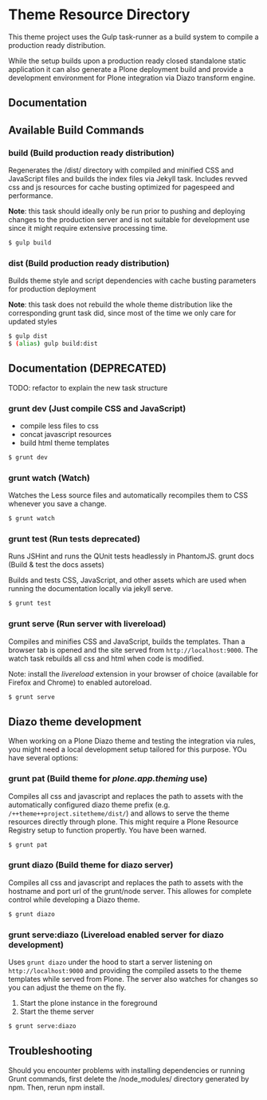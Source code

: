 #  Theme Resource Directory


This theme project uses the Gulp task-runner as a build system to compile a production ready distribution.

While the setup builds upon a production ready closed standalone static application it can also generate a Plone deployment build and provide a development environment for Plone integration via Diazo transform engine.


## Documentation


## Available Build Commands

### build (Build production ready distribution)

Regenerates the /dist/ directory with compiled and minified CSS and JavaScript files and builds the index files via Jekyll task. Includes revved css and js resources for cache busting optimized for pagespeed and performance.

**Note**: this task should ideally only be run prior to pushing and deploying changes to the production server and is not suitable for development use since it might require extensive processing time.

```bash
$ gulp build
```

### dist (Build production ready distribution)

Builds theme style and script dependencies with cache busting parameters for production deployment

**Note**: this task does not rebuild the whole theme distribution like the corresponding grunt task did, since most of the time we only care for updated styles

```bash
$ gulp dist
$ (alias) gulp build:dist
```


## Documentation (DEPRECATED)

TODO: refactor to explain the new task structure


### grunt dev (Just compile CSS and JavaScript)

- compile less files to css
- concat javascript resources
- build html theme templates

```bash
$ grunt dev
```

### grunt watch (Watch)

Watches the Less source files and automatically recompiles them to CSS whenever you save a change.

```bash
$ grunt watch
```

### grunt test (Run tests **deprecated**)

Runs JSHint and runs the QUnit tests headlessly in PhantomJS.
grunt docs (Build & test the docs assets)

Builds and tests CSS, JavaScript, and other assets which are used when running the documentation locally via jekyll serve.

```bash
$ grunt test
```

### grunt serve (Run server with livereload)

Compiles and minifies CSS and JavaScript, builds the templates. Than a browser
tab is opened and the site served from `http://localhost:9000`. The watch task rebuilds all css and html when code is modified.

Note: install the *livereload* extension in your browser of choice (available for Firefox and Chrome) to enabled autoreload.

```bash
$ grunt serve
```

## Diazo theme development

When working on a Plone Diazo theme and testing the integration via rules, you might need a local development setup tailored for this purpose. YOu have several options:

### grunt pat (Build theme for *plone.app.theming* use)

Compiles all css and javascript and replaces the path to assets with the automatically configured diazo theme prefix (e.g. `/++theme++project.sitetheme/dist/`) and allows to serve the theme resources directly through plone. This might require a Plone Resource Registry setup to function propertly. You have been warned.

```bash
$ grunt pat
```

### grunt diazo (Build theme for diazo server)

Compiles all css and javascript and replaces the path to assets with the hostname and port url of the grunt/node server. This allowes for complete control while developing a Diazo theme.

```bash
$ grunt diazo
```

### grunt serve:diazo (Livereload enabled server for diazo development)

Uses `grunt diazo` under the hood to start a server listening on `http://localhost:9000` and providing the compiled assets to the theme templates while served from Plone. The server also watches for changes so you can adjust the theme on the fly.

1. Start the plone instance in the foreground
2. Start the theme server

```bash
$ grunt serve:diazo
```


## Troubleshooting

Should you encounter problems with installing dependencies or running Grunt commands, first delete the /node_modules/ directory generated by npm. Then, rerun npm install.
